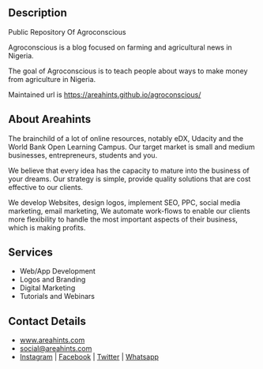 Description
--

Public Repository Of Agroconscious

Agroconscious is a blog focused on farming and agricultural news in Nigeria.

The goal of Agroconscious is to teach people about ways to make money from agriculture in Nigeria.

Maintained url is https://areahints.github.io/agroconscious/

About Areahints
--

The brainchild of a lot of online resources, notably eDX, Udacity and the World Bank Open Learning Campus. Our target market is small and medium businesses, entrepreneurs, students and you.
 
We believe that every idea has the capacity to mature into the business of your dreams. Our strategy is simple, provide quality solutions that are cost effective to our clients.

We develop Websites, design logos, implement SEO, PPC, social media marketing, email marketing, We automate work-flows to enable our clients more flexibility to handle the most important aspects of their business, which is making profits.

Services
--

+ Web/App Development
+ Logos and Branding
+ Digital Marketing
+ Tutorials and Webinars


Contact Details
--

+ www.areahints.com
+ social@areahints.com
+ [Instagram](instagram.com/areahintsng) | [Facebook](facebook.com/areahintsng) | [Twitter](twitter.com/areahintsng) | [Whatsapp ](tel:+2349096484348)
